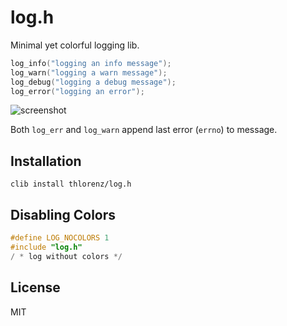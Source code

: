 # log.h

Minimal yet colorful logging lib.

```C
log_info("logging an info message");
log_warn("logging a warn message");
log_debug("logging a debug message");
log_error("logging an error");
```

![screenshot](https://raw.github.com/thlorenz/log.h/master/assets/screenshot.png)

Both `log_err` and `log_warn` append last error (`errno`) to message.

## Installation

    clib install thlorenz/log.h

## Disabling Colors

```c
#define LOG_NOCOLORS 1
#include "log.h"
/ * log without colors */
```

## License

MIT
